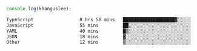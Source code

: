 ```js
console.log(khanguslee);
```

<!--START_SECTION:waka-->

```txt
TypeScript                 8 hrs 50 mins   ███████████████████▓░░░░░   78.68 %
JavaScript                 55 mins         ██░░░░░░░░░░░░░░░░░░░░░░░   08.20 %
YAML                       40 mins         █▒░░░░░░░░░░░░░░░░░░░░░░░   05.95 %
JSON                       18 mins         ▓░░░░░░░░░░░░░░░░░░░░░░░░   02.70 %
Other                      12 mins         ▒░░░░░░░░░░░░░░░░░░░░░░░░   01.89 %
```

<!--END_SECTION:waka-->

<!--
**khanguslee/khanguslee** is a ✨ _special_ ✨ repository because its `README.md` (this file) appears on your GitHub profile.

Here are some ideas to get you started:

- 🔭 I’m currently working on ...
- 🌱 I’m currently learning ...
- 👯 I’m looking to collaborate on ...
- 🤔 I’m looking for help with ...
- 💬 Ask me about ...
- 📫 How to reach me: ...
- 😄 Pronouns: ...
- ⚡ Fun fact: ...
-->
